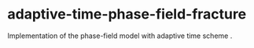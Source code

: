 # adaptive-time-phase-field-fracture
Implementation of the phase-field model with adaptive time scheme .
